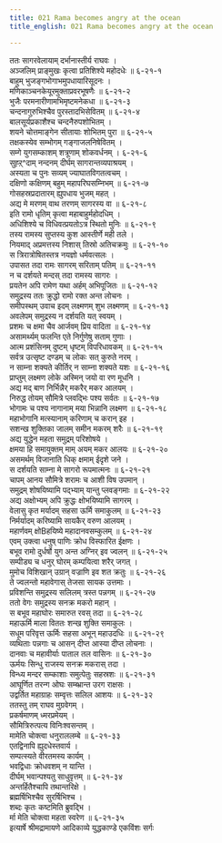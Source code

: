 ```yaml
---
title: 021 Rama becomes angry at the ocean
title_english: 021 Rama becomes angry at the ocean

---
```


<div class="audioEmbed"  caption="श्रीराम-हरिसीताराममूर्ति-घनपाठिभ्यां वचनम्" src="https://archive.org/download/Ramayana-recitation-Sriram-harisItArAmamUrti-Ghanapaati-v2/Kanda_6/Kanda_6_YK-021-Rama_becomes_angry_at_the_ocean.mp3"></div>

ततः सागरवेलायाम् दर्भानास्तीर्य राघवः ।  
अञ्जलिम् प्राङ्मुखः कृत्वा प्रतिशिश्ये महोदधेः ॥ ६-२१-१  
बाहुम् भुजङ्गभोगाभमुपधायारिसूदनः ।  
मणिकाञ्चनकेयूरमुक्ताप्रवरभूषणैः ॥ ६-२१-२  
भुजैः परमनारीणामभिमृष्टमनेकधा ॥ ६-२१-३  
चन्दनागुरुभिश्चैव पुरस्तादभिसेवितम् ॥ ६-२१-४  
बालसूर्यप्रकाशैश्च चन्दनैरुपशोभितम् ।  
शयने चोत्तमाङ्गेन सीतायाः शोभितम् पुरा ॥ ६-२१-५  
तक्षकस्येव सम्भोगम् गङ्गाजलनिषेवितम् ।  
सम्गे युगसम्काशम् शत्रूणाम् शोकवर्धनम् । ६-२१-६  
सुह्ऱ्^दाम् नन्दनम् दीर्घम् सागरान्तव्यपाश्रयम् ।  
अस्यता च पुनः सव्यम् ज्याघातविगतत्वचम् ।  
दक्षिणो कक्षिणम् बहुम् महापरिघसम्निभम् ॥ ६-२१-७  
गोसहस्रप्रदातारम् ह्युपधाय भुजम् महत् ।  
अद्य मे मरणम् वाथ तरणम् सागरस्य वा ॥ ६-२१-८  
इति रामो धृतिम् कृत्वा महाबाहुर्महोदधिम् ।  
अधिशिश्ये च विधिवत्प्रयतोऽत्र स्थितो मुनिः ॥ ६-२१-९  
तस्य रामस्य सुप्तस्य कुश आस्तीर्णे मही तले ।  
नियमाद् अप्रमत्तस्य निशास् तिस्रो अतिचक्रमुः ॥ ६-२१-१०  
स त्रिरात्रोषितस्तत्र नयज्ञो धर्मवत्सलः ।  
उपासत तदा रामः सागरम् सरिताम् पतिम् ॥ ६-२१-११  
न च दर्शयते मन्दस् तदा रामस्य सागरः ।  
प्रयतेन अपि रामेण यथा अर्हम् अभिपूजितः ॥ ६-२१-१२  
समुद्रस्य ततः क्रुद्धो रामो रक्त अन्त लोचनः ।  
समीपस्थम् उवाच इदम् लक्ष्मणम् शुभ लक्ष्मणम् ॥ ६-२१-१३  
अवलेपम् समुद्रस्य न दर्शयति यत् स्वयम् ।  
प्रशमः च क्षमा चैव आर्जवम् प्रिय वादिता ॥ ६-२१-१४  
असामर्थ्यम् फलन्ति एते निर्गुणेषु सताम् गुणाः ।  
आत्म प्रशंसिनम् दुष्टम् धृष्टम् विपरिधावकम् ॥ ६-२१-१५  
सर्वत्र उत्सृष्ट दण्डम् च लोकः सत् कुरुते नरम् ।  
न साम्ना शक्यते कीर्तिर् न साम्ना शक्यते यशः ॥ ६-२१-१६  
प्राप्तुम् लक्ष्मण लोके अस्मिन् जयो वा रण मूधनि ।  
अद्य मद् बाण निर्भिन्नैर् मकरैर् मकर आलयम् ।  
निरुद्ध तोयम् सौमित्रे प्लवद्भिः पश्य सर्वतः ॥ ६-२१-१७  
भोगामः च पश्य नागानाम् मया भिन्नानि लक्ष्मण ॥ ६-२१-१८  
महाभोगानि मत्स्यानाम् करिणाम् च करान् इह ।  
सशन्ख शुक्तिका जालम् समीन मकरम् शरैः ॥ ६-२१-१९  
अद्य युद्धेन महता समुद्रम् परिशोषये ।  
क्षमया हि समायुक्तम् माम् अयम् मकर आलयः ॥ ६-२१-२०  
असमर्थम् विजानाति धिक् क्षमाम् ईदृशे जने ।  
स दर्शयति साम्ना मे सागरो रूपमात्मनः ॥ ६-२१-२१  
चापम् आनय सौमित्रे शरामः च आशी विष उपमान् ।  
समुद्रम् शोषयिष्यामि पद्भ्याम् यान्तु प्लवङ्गमाः ॥ ६-२१-२२  
अद्य अक्षोभ्यम् अपि क्रुद्धः क्षोभयिष्यामि सागरम् ।  
वेलासु कृत मर्यादम् सहसा ऊर्मि समाकुलम् ॥ ६-२१-२३  
निर्मर्यादम् करिष्यामि सायकैर् वरुण आलयम् ।  
महार्णवम् क्षोBहयिष्ये महादानवसम्कुलम् ॥ ६-२१-२४  
एवम् उक्त्वा धनुष् पाणिः क्रोध विस्फारित ईक्षणः ।  
बभूव रामो दुर्धर्षो युग अन्त अग्निर् इव ज्वलन् ॥ ६-२१-२५  
सम्पीड्य च धनुर् घोरम् कम्पयित्वा शरैर् जगत् ।  
मुमोच विशिखान् उग्रान् वज्राणि इव शत क्रतुः ॥ ६-२१-२६  
ते ज्वलन्तो महावेगास् तेजसा सायक उत्तमाः ।  
प्रविशन्ति समुद्रस्य सलिलम् त्रस्त पन्नगम् ॥ ६-२१-२७  
ततो वेगः समुद्रस्य सनक्र मकरो महान् ।  
स बभूव महाघोरः समारुत रवस् तदा ॥ ६-२१-२८  
महाऊर्मि माला विततः शन्ख शुक्ति समाकुलः ।  
सधूम परिवृत्त ऊर्मिः सहसा अभून् महाउदधिः ॥ ६-२१-२९  
व्यथिताः पन्नगाः च आसन् दीप्त आस्या दीप्त लोचनाः ।  
दानवाः च महावीर्याः पाताल तल वासिनः ॥ ६-२१-३०  
ऊर्मयः सिन्धु राजस्य सनक्र मकरास् तदा ।  
विन्ध्य मन्दर सम्काशाः समुत्पेतुः सहस्रशः ॥ ६-२१-३१  
आघूर्णित तरन्ग ओघः सम्ब्भ्रान्त उरग राक्षसः ।  
उद्वर्तित महाग्राहः सम्वृत्तः सलिल आशयः ॥ ६-२१-३२  
ततस्तु तम् राघव मुग्रवेगम् ।  
प्रकर्षमाणम् ध्मरप्रमेयम् ।  
सौमित्रिरुत्पत्य विनिःश्वसन्तम् ।  
मामेति चोक्त्वा धनुराललम्बे ॥ ६-२१-३३  
एतद्विनापि ह्युदधेस्तवार्य ।  
सम्पत्स्यते वीरतमस्य कार्यम् ।  
भवद्विधाः क्रोधवशम् न यान्ति ।  
दीर्घम् भवान्पश्यतु साधुवृत्तम् ॥ ६-२१-३४  
अन्तर्हितैश्चापि तथान्तरिक्षे ।  
ब्रह्मर्षिभिश्चैव सुरर्षिभिश्च ।  
शब्दः कृतः कष्टमिति ब्रुवद्भि ।  
र्मा मेति चोक्त्वा महता स्वरेण ॥ ६-२१-३५  
इत्यार्षे श्रीमद्रामायणे आदिकाव्ये युद्धकाण्डे एकविंशः सर्गः